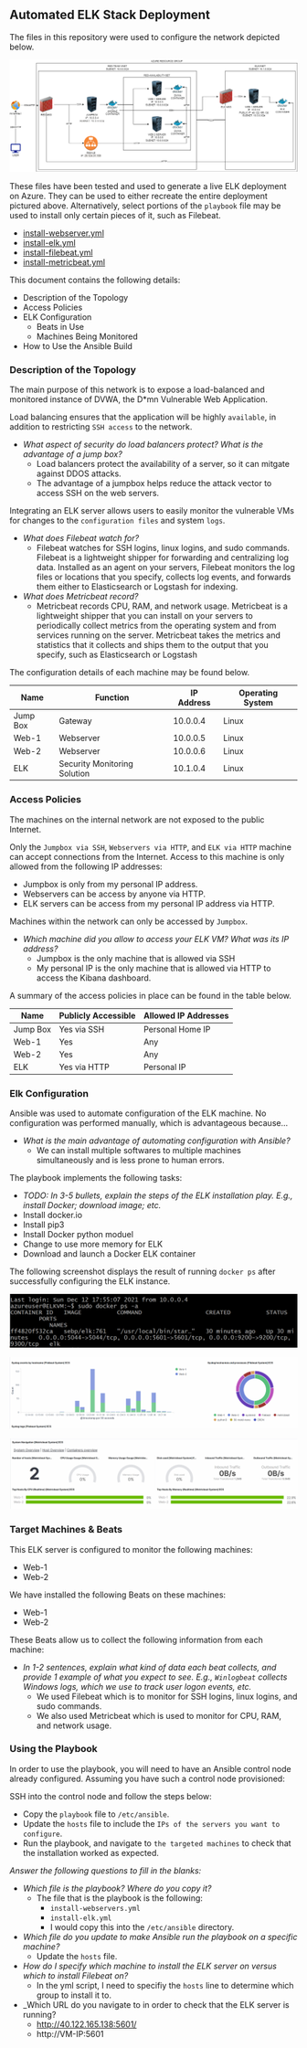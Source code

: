 ## Automated ELK Stack Deployment

The files in this repository were used to configure the network depicted below.

![Cloud Diagram](Diagrams/cloud-diagram.png)

These files have been tested and used to generate a live ELK deployment on Azure. They can be used to either recreate the entire deployment pictured above. Alternatively, select portions of the `playbook` file may be used to install only certain pieces of it, such as Filebeat.

- [install-webserver.yml](Ansible/install-webserver.yml)
- [install-elk.yml](Ansible/install-elk.yml)
- [install-filebeat.yml](Ansible/install-filebeat.yml)
- [install-metricbeat.yml](Ansible/install-metricbeat.yml)

This document contains the following details:
- Description of the Topology
- Access Policies
- ELK Configuration
  - Beats in Use
  - Machines Being Monitored
- How to Use the Ansible Build


### Description of the Topology

The main purpose of this network is to expose a load-balanced and monitored instance of DVWA, the D*mn Vulnerable Web Application.

Load balancing ensures that the application will be highly `available`, in addition to restricting `SSH access` to the network.
- _What aspect of security do load balancers protect? What is the advantage of a jump box?_
  - Load balancers protect the availability of a server, so it can mitgate against DDOS attacks.
  - The advantage of a jumpbox helps reduce the attack vector to access SSH on the web servers.

Integrating an ELK server allows users to easily monitor the vulnerable VMs for changes to the `configuration files` and system `logs`.
- _What does Filebeat watch for?_
  - Filebeat watches for SSH logins, linux logins, and sudo commands. Filebeat is a lightweight shipper for forwarding and centralizing log data. Installed as an agent on your servers, Filebeat monitors the log files or locations that you specify, collects log events, and forwards them either to Elasticsearch or Logstash for indexing.
- _What does Metricbeat record?_
  - Metricbeat records CPU, RAM, and network usage. Metricbeat is a lightweight shipper that you can install on your servers to periodically collect metrics from the operating system and from services running on the server. Metricbeat takes the metrics and statistics that it collects and ships them to the output that you specify, such as Elasticsearch or Logstash

The configuration details of each machine may be found below.

| Name     | Function | IP Address | Operating System |
|----------|----------|------------|------------------|
| Jump Box | Gateway  | 10.0.0.4   | Linux            |
| Web-1     |Webserver          |    10.0.0.5        |       Linux           |
| Web-2    |  Webserver        |        10.0.0.6    |   Linux               |
| ELK    |  Security Monitoring Solution        |  10.1.0.4          | Linux                 |

### Access Policies

The machines on the internal network are not exposed to the public Internet. 

Only the `Jumpbox via SSH`, `Webservers via HTTP`, and `ELK via HTTP` machine can accept connections from the Internet. Access to this machine is only allowed from the following IP addresses:
- Jumpbox is only from my personal IP address.
- Webservers can be access by anyone via HTTP.
- ELK servers can be access from my personal IP address via HTTP.

Machines within the network can only be accessed by `Jumpbox`.
- _Which machine did you allow to access your ELK VM? What was its IP address?_
  - Jumpbox is the only machine that is allowed via SSH
  - My personal IP is the only machine that is allowed via HTTP to access the Kibana dashboard.

A summary of the access policies in place can be found in the table below.

| Name     | Publicly Accessible | Allowed IP Addresses |
|----------|---------------------|----------------------|
| Jump Box | Yes via SSH          | Personal Home IP    |
| Web-1         |    Yes                 |        Any              |
| Web-2         |    Yes                 |          Any            |
| ELK     |               Yes via HTTP      | Personal IP                      |
### Elk Configuration

Ansible was used to automate configuration of the ELK machine. No configuration was performed manually, which is advantageous because...
- _What is the main advantage of automating configuration with Ansible?_
  - We can install multiple softwares to multiple machines simultaneously and is less prone to human errors.

The playbook implements the following tasks:
- _TODO: In 3-5 bullets, explain the steps of the ELK installation play. E.g., install Docker; download image; etc._
- Install docker.io
- Install pip3
- Install Docker python moduel
- Change to use more memory for ELK
- Download and launch a Docker ELK container

The following screenshot displays the result of running `docker ps` after successfully configuring the ELK instance.

![docker-ouput](Diagrams/docker-output.png)

![filebeat-ouput](Diagrams/filebeat.png)

![metricbeat-ouput](Diagrams/metricbeat.png)

### Target Machines & Beats
This ELK server is configured to monitor the following machines:
- Web-1
- Web-2

We have installed the following Beats on these machines:
- Web-1
- Web-2

These Beats allow us to collect the following information from each machine:
- _In 1-2 sentences, explain what kind of data each beat collects, and provide 1 example of what you expect to see. E.g., `Winlogbeat` collects Windows logs, which we use to track user logon events, etc._
  - We used Filebeat which is to monitor for SSH logins, linux logins, and sudo commands.
  - We also used Metricbeat which is used to monitor for CPU, RAM, and network usage.

### Using the Playbook
In order to use the playbook, you will need to have an Ansible control node already configured. Assuming you have such a control node provisioned: 

SSH into the control node and follow the steps below:
- Copy the `playbook` file to `/etc/ansible`.
- Update the `hosts` file to include the `IPs of the servers you want to configure`.
- Run the playbook, and navigate to `the targeted machines` to check that the installation worked as expected.

_Answer the following questions to fill in the blanks:_
- _Which file is the playbook? Where do you copy it?_
  - The file that is the playbook is the following:
    - `install-webservers.yml`
    - `install-elk.yml`
    - I would copy this into the `/etc/ansible` directory.
- _Which file do you update to make Ansible run the playbook on a specific machine?_
  - Update the `hosts` file. 
- _How do I specify which machine to install the ELK server on versus which to install Filebeat on?_
  - In the yml script, I need to specifiy the `hosts` line to determine which group to install it to.
- _Which URL do you navigate to in order to check that the ELK server is running?
  - http://40.122.165.138:5601/
  - http://VM-IP:5601

